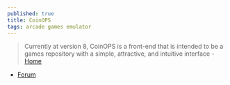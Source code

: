 ```yaml
---
published: true
title: CoinOPS
tags: arcade games emulator
---
```

> Currently at version 8, CoinOPS is a front-end that is intended to be a games repository with a simple, attractive, and intuitive interface - [Home](https://www.tapatalk.com/groups/coinopsproject/site-faq-and-welcome-t4623.html)

- [Forum](https://www.tapatalk.com/groups/coinopsproject/)
